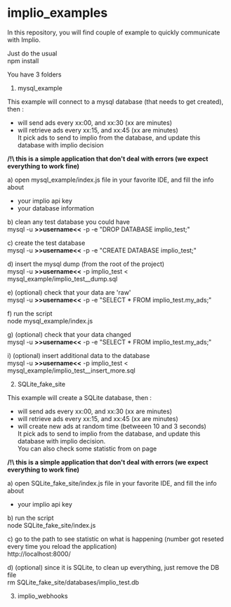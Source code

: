 # implio_examples


In this repository, you will find couple of example to quickly communicate with Implio.

Just do the usual  
npm install

You have 3 folders

1. mysql_example

  This example will connect to a mysql database (that needs to get created), then :
   - will send ads every xx:00, and xx:30 (xx are minutes)
   - will retrieve ads every xx:15, and xx:45 (xx are minutes)  
  It pick ads to send to implio from the database, and update this database with implio decision

  __/!\ this is a simple application that don't deal with errors (we expect everything to work fine)__


 a) open mysql_example/index.js file in your favorite IDE, and fill the info about
  - your implio api key
  - your database information


 b) clean any test database you could have  
 mysql -u __>>username<<__ -p -e "DROP DATABASE implio_test;"

 c) create the test database  
 mysql -u __>>username<<__ -p -e "CREATE DATABASE implio_test;"

 d) insert the mysql dump (from the root of the project)  
 mysql -u __>>username<<__ -p implio_test < mysql_example/implio_test__dump.sql

 e) (optional) check that your data are 'raw'  
 mysql -u __>>username<<__ -p -e "SELECT * FROM implio_test.my_ads;"

 f) run the script  
 node mysql_example/index.js   


 g) (optional) check that your data changed  
 mysql -u __>>username<<__ -p -e "SELECT * FROM implio_test.my_ads;"   


 i) (optional) insert additional data to the database  
 mysql -u __>>username<<__ -p implio_test < mysql_example/implio_test__insert_more.sql


2. SQLite_fake_site

  This example will create a SQLite database, then :
   - will send ads every xx:00, and xx:30 (xx are minutes)
   - will retrieve ads every xx:15, and xx:45 (xx are minutes)
   - will create new ads at random time (betweeen 10 and 3 seconds)  
  It pick ads to send to implio from the database, and update this database with implio decision.  
  You can also check some statistic from on page

  __/!\ this is a simple application that don't deal with errors (we expect everything to work fine)__


 a) open SQLite_fake_site/index.js file in your favorite IDE, and fill the info about
  - your implio api key


 b) run the script  
 node SQLite_fake_site/index.js

 c) go to the path to see statistic on what is happening (number got reseted every time you reload the application)  
 http://localhost:8000/



 d) (optional) since it is SQLite, to clean up everything, just remove the DB file  
 rm SQLite_fake_site/databases/implio_test.db

3. implio_webhooks
